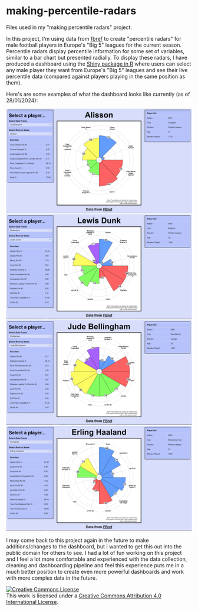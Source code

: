 # making-percentile-radars
Files used in my "making percentile radars" project.

In this project, I'm using data from <a href="https://fbref.com/en/">fbref</a> to create "percentile radars" for male football players in Europe's "Big 5" leagues for the current season. Percentile radars display percentile information for some set of variables, similar to a bar chart but presented radially. To display these radars, I have produced a dashboard using the <a href="https://shiny.posit.co/r/getstarted/shiny-basics/lesson1/index.html">Shiny package in R</a> where users can select any male player they want from Europe's "Big 5" leagues and see their live percentile data (compared against players playing in the same position as them).

Here's are some examples of what the dashboard looks like currently (as of 28/01/2024):

<img src="assets/makingpercentileradars_dashboard_example_alisson.png"> </img>
<img src="assets/makingpercentileradars_dashboard_example_dunk.png"> </img>
<img src="assets/makingpercentileradars_dashboard_example_bellingham.png"> </img>
<img src="assets/makingpercentileradars_dashboard_example_haaland.png"> </img>

I may come back to this project again in the future to make additions/changes to the dashboard, but I wanted to get this out into the public domain for others to see. I had a lot of fun working on this project and I feel a lot more comfortable and experienced with the data collection, cleaning and dashboarding pipeline and feel this experience puts me in a much better position to create even more powerful dashboards and work with more complex data in the future.

<a rel="license" href="http://creativecommons.org/licenses/by/4.0/"><img alt="Creative Commons License" style="border-width:0" src="https://i.creativecommons.org/l/by/4.0/88x31.png" /></a><br />This work is licensed under a <a rel="license" href="http://creativecommons.org/licenses/by/4.0/">Creative Commons Attribution 4.0 International License</a>.
